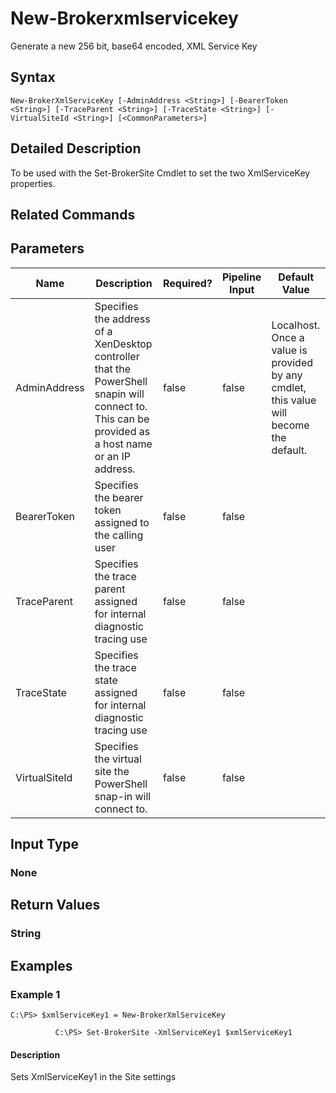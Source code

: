 ﻿
# New-Brokerxmlservicekey
Generate a new 256 bit, base64 encoded, XML Service Key
## Syntax

```
New-BrokerXmlServiceKey [-AdminAddress <String>] [-BearerToken <String>] [-TraceParent <String>] [-TraceState <String>] [-VirtualSiteId <String>] [<CommonParameters>]
```

## Detailed Description
To be used with the Set-BrokerSite Cmdlet to set the two XmlServiceKey properties.


## Related Commands

## Parameters
| Name   | Description | Required? | Pipeline Input | Default Value |
| --- | --- | --- | --- | --- |
| AdminAddress | Specifies the address of a XenDesktop controller that the PowerShell snapin will connect to. This can be provided as a host name or an IP address. | false | false | Localhost. Once a value is provided by any cmdlet, this value will become the default. |
| BearerToken | Specifies the bearer token assigned to the calling user | false | false |  |
| TraceParent | Specifies the trace parent assigned for internal diagnostic tracing use | false | false |  |
| TraceState | Specifies the trace state assigned for internal diagnostic tracing use | false | false |  |
| VirtualSiteId | Specifies the virtual site the PowerShell snap-in will connect to. | false | false |  |

## Input Type

### None

## Return Values

### String

## Examples

### Example 1

```
C:\PS> $xmlServiceKey1 = New-BrokerXmlServiceKey  
  
          C:\PS> Set-BrokerSite -XmlServiceKey1 $xmlServiceKey1
```

#### Description
Sets XmlServiceKey1 in the Site settings
